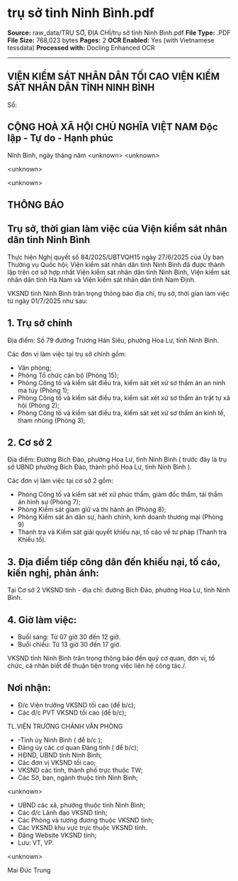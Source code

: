 # trụ sở tỉnh Ninh Bình.pdf

**Source:** raw_data/TRỤ SỞ, ĐỊA CHỈ/trụ sở tỉnh Ninh Bình.pdf
**File Type:** .PDF
**File Size:** 768,023 bytes
**Pages:** 2
**OCR Enabled:** Yes (with Vietnamese tessdata)
**Processed with:** Docling Enhanced OCR

---

## VIỆN KIỂM SÁT NHÂN DÂN TỐI CAO VIỆN KIỂM SÁT NHÂN DÂN TỈNH NINH BÌNH

Số:

## CỘNG HOÀ XÃ HỘI CHỦ NGHĨA VIỆT NAM Độc lập - Tự do - Hạnh phúc

Ninh Bình, ngày     tháng     năm &lt;unknown&gt; &lt;unknown&gt;

&lt;unknown&gt;

&lt;unknown&gt;

## THÔNG BÁO

## Trụ sở, thời gian làm việc của Viện kiểm sát nhân dân tỉnh Ninh Bình

Thực hiện Nghị quyết số 84/2025/UBTVQH15 ngày 27/6/2025 của Ủy ban Thường vụ Quốc hội; Viện kiểm sát nhân dân tỉnh Ninh Bình đã được thành lập trên cơ sở hợp nhất Viện kiểm sát nhân dân tỉnh Ninh Bình, Viện kiểm sát nhân dân tỉnh Hà Nam và Viện kiểm sát nhân dân tỉnh Nam Định.

VKSND tỉnh Ninh Bình trân trọng thông báo địa chỉ, trụ sở, thời gian làm việc từ ngày 01/7/2025 như sau:

## 1. Trụ sở chính

Địa điểm: Số 79 đường Trương Hán Siêu, phường Hoa Lư, tỉnh Ninh Bình.

Các đơn vị làm việc tại trụ sở chính gồm:

+ Văn phòng;
+ Phòng Tổ chức cán bộ (Phòng 15);
+ Phòng Công tố và kiểm sát điều tra, kiểm sát xét xử sơ thẩm án an ninh ma túy (Phòng 1);
+ Phòng Công tố và kiểm sát điều tra, kiểm sát xét xử sơ thẩm án trật tự xã hội (Phòng 2);
+ Phòng Công tố và kiểm sát điều tra, kiểm sát xét xử sơ thẩm án kinh tế, tham nhũng (Phòng 3);

## 2. Cơ sở 2

Địa điểm: Đường Bích Đào, phường Hoa Lư, tỉnh Ninh Bình ( trước đây là trụ sở UBND phường Bích Đào, thành phố Hoa Lư, tỉnh Ninh Bình ).

Các đơn vị làm việc tại cơ sở 2 gồm:

- Phòng Công tố và kiểm sát xét xử phúc thẩm, giám đốc thẩm, tái thẩm án hình sự (Phòng 7);
- Phòng Kiểm sát giam giữ và thi hành án (Phòng 8);
- Phòng Kiểm sát án dân sự, hành chính, kinh doanh thương mại (Phòng 9)
- Thanh tra và Kiểm sát giải quyết khiếu nại, tố cáo về tư pháp (Thanh tra Khiếu tố).

## 3. Địa điểm tiếp công dân đến khiếu nại, tố cáo, kiến nghị, phản ánh:

Tại Cơ sở 2 VKSND tỉnh - địa chỉ: đường Bích Đào, phường Hoa Lư, tỉnh Ninh Bình.

## 4. Giờ làm việc:

- Buổi sáng: Từ 07 giờ 30 đến 12 giờ.
- Buổi chiều: Từ 13 giờ 30 đến 17 giờ.

VKSND tỉnh Ninh Bình trân trọng thông báo đến quý cơ quan, đơn vị, tổ chức, cá nhân biết để thuận tiện trong việc liên hệ công tác./.

## Nơi nhận:

- Đ/c Viện trưởng VKSND tối cao (để b/c);
- Các đ/c PVT VKSND tối cao (để b/c);

TL.VIỆN TRƯỞNG CHÁNH VĂN PHÒNG

- -Tỉnh ủy Ninh Bình ( để b/c );
- Đảng ủy các cơ quan Đảng tỉnh ( để b/c);
- HĐND, UBND tỉnh Ninh Bình;
- Các đơn vị VKSND tối cao;
- VKSND các tỉnh, thành phố trực thuộc TW;
- Các Sở, ban, ngành thuộc tỉnh Ninh Bình;

&lt;unknown&gt;

- UBND các xã, phường thuộc tỉnh Ninh Bình;
- Các đ/c Lãnh đạo VKSND tỉnh;
- Các Phòng và tương đương thuộc VKSND tỉnh;
- Các VKSND khu vực trực thuộc VKSND tỉnh.
- Đăng Website VKSND tỉnh;
- Lưu: VT, VP.

&lt;unknown&gt;

Mai Đức Trung